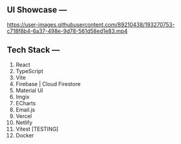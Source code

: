 

## UI Showcase —



https://user-images.githubusercontent.com/89210438/193270753-c718f8b4-6a37-498e-9d78-561d58ed1e83.mp4




## Tech Stack —

1. React
2. TypeScript
3. Vite
4. Firebase | Cloud Firestore
5. Material UI
6. Imgix
7. ECharts
8. Email.js
9. Vercel
10. Netlify
11. Vitest [TESTING]
12. Docker























